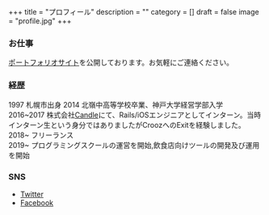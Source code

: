 +++
title = "プロフィール"
description = ""
category = []
draft = false
image = "profile.jpg"
+++
### お仕事
[ポートフォリオサイト](https://nosugi.tech)を公開しております。お気軽にご連絡ください。

### 経歴
1997 札幌市出身
2014 北嶺中高等学校卒業、神戸大学経営学部入学  
2016~2017 株式会社[Candle](http://candle.co.jp/)にて、Rails/iOSエンジニアとしてインターン。当時インターン生という身分ではありましたがCroozへのExitを経験しました。
2018~ フリーランス  
2019~ プログラミングスクールの運営を開始,飲食店向けツールの開発及び運用を開始

### SNS
- [Twitter](https://twitter.com/nosugi1)
- [Facebook](https://www.facebook.com/yusuke.sugino.94)